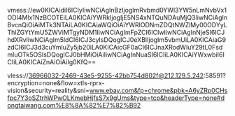 vmess://ew0KICAidiI6ICIyIiwNCiAgInBzIjogImRvbmd0YWl3YW5nLmNvbVx1ODI4Mlx1NzBCOTEiLA0KICAiYWRkIjogIjE5NS4xNTQuNDAuMjQ3IiwNCiAgInBvcnQiOiAiMTk3NTAiLA0KICAiaWQiOiAiYWRlODNmZDQtNWZlMy00ODYyLThlZGYtYmU5ZWViMTgyNDM1IiwNCiAgImFpZCI6ICIwIiwNCiAgInNjeSI6ICJhdXRvIiwNCiAgIm5ldCI6ICJ3cyIsDQogICJ0eXBlIjogIm5vbmUiLA0KICAiaG9zdCI6ICJ3d3cuYmluZy5jb20iLA0KICAicGF0aCI6ICJnaXRodWIuY29tL0FsdmluOTk5OSIsDQogICJ0bHMiOiAiIiwNCiAgInNuaSI6ICIiLA0KICAiYWxwbiI6ICIiLA0KICAiZnAiOiAiIg0KfQ==

vless://36966032-2469-43e5-9255-42bb754d802f@212.129.5.242:58591?encryption=none&flow=xtls-rprx-vision&security=reality&sni=www.ebay.com&fp=chrome&pbk=A6yZRp0CHsfpc7Y3oSZtrhWPwOLKmebHjfsS7x9gUms&type=tcp&headerType=none#dongtaiwang.com%E8%8A%82%E7%82%B92
